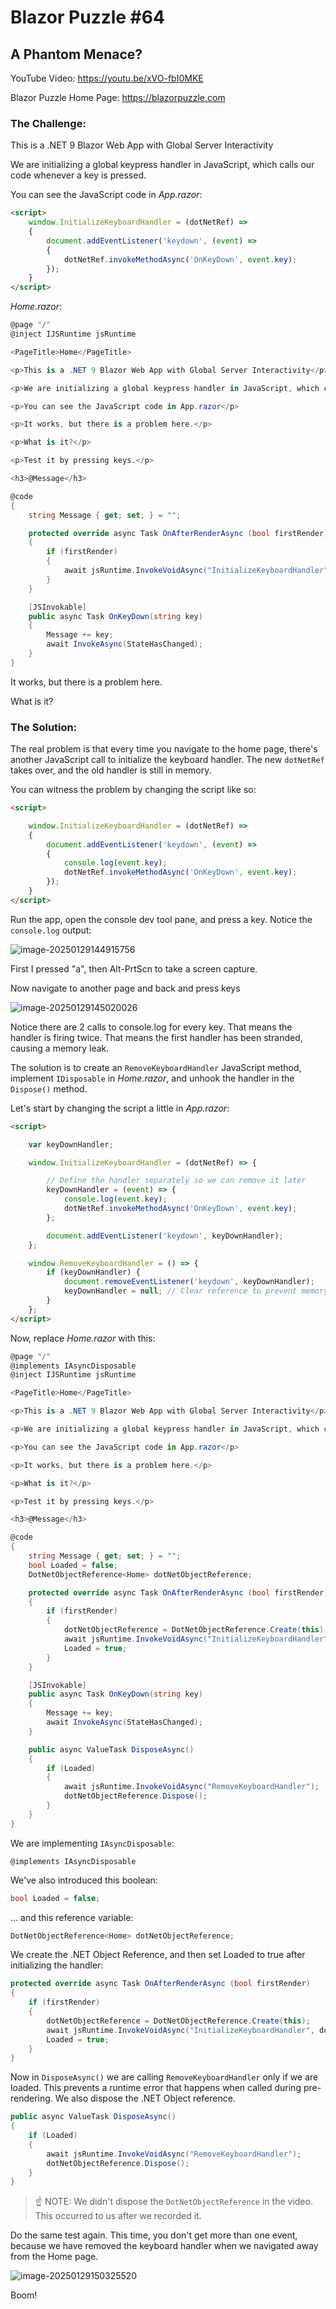 # Blazor Puzzle #64

## A Phantom Menace?

YouTube Video: https://youtu.be/xVO-fbI0MKE

Blazor Puzzle Home Page: https://blazorpuzzle.com

### The Challenge:

This is a .NET 9 Blazor Web App with Global Server Interactivity

We are initializing a global keypress handler in JavaScript, which calls our code whenever a key is pressed.

You can see the JavaScript code in *App.razor*:

```html
<script>
    window.InitializeKeyboardHandler = (dotNetRef) =>
    {
        document.addEventListener('keydown', (event) =>
        {
            dotNetRef.invokeMethodAsync('OnKeyDown', event.key);
        });
    }
</script>
```

*Home.razor*:

```c#
@page "/"
@inject IJSRuntime jsRuntime

<PageTitle>Home</PageTitle>

<p>This is a .NET 9 Blazor Web App with Global Server Interactivity</p>

<p>We are initializing a global keypress handler in JavaScript, which calls our code whenever a key is pressed.</p>

<p>You can see the JavaScript code in App.razor</p>

<p>It works, but there is a problem here.</p>

<p>What is it?</p>

<p>Test it by pressing keys.</p>

<h3>@Message</h3>

@code 
{
    string Message { get; set; } = "";

    protected override async Task OnAfterRenderAsync (bool firstRender)
    {
        if (firstRender)
        {
            await jsRuntime.InvokeVoidAsync("InitializeKeyboardHandler", DotNetObjectReference.Create(this));
        }
    }

    [JSInvokable]
    public async Task OnKeyDown(string key)
    {
        Message += key;
        await InvokeAsync(StateHasChanged);
    }
}
```

It works, but there is a problem here.

What is it?

### The Solution:

The real problem is that every time you navigate to the home page, there's another JavaScript call to initialize the keyboard handler. The new `dotNetRef` takes over, and the old handler is still in memory.

You can witness the problem by changing the script like so:

```html
<script>

    window.InitializeKeyboardHandler = (dotNetRef) =>
    {
        document.addEventListener('keydown', (event) =>
        {
            console.log(event.key);
            dotNetRef.invokeMethodAsync('OnKeyDown', event.key);
        });
    }
</script>
```

Run the app, open the console dev tool pane, and press a key. Notice the `console.log` output:

![image-20250129144915756](images/image-20250129144915756.png)

First I pressed "a", then Alt-PrtScn to take a screen capture.

Now navigate to another page and back and press keys

![image-20250129145020026](images/image-20250129145020026.png)

Notice there are 2 calls to console.log for every key. That means the handler is firing twice. That means the first handler has been stranded, causing a memory leak.

The solution is to create an `RemoveKeyboardHandler` JavaScript method, implement `IDisposable` in *Home.razor*, and unhook the handler in the `Dispose()` method. 

Let's start by changing the script a little in *App.razor*:

```html
<script>

    var keyDownHandler;

    window.InitializeKeyboardHandler = (dotNetRef) => {

        // Define the handler separately so we can remove it later
        keyDownHandler = (event) => {
            console.log(event.key);
            dotNetRef.invokeMethodAsync('OnKeyDown', event.key);
        };

        document.addEventListener('keydown', keyDownHandler);
    };

    window.RemoveKeyboardHandler = () => {
        if (keyDownHandler) {
            document.removeEventListener('keydown', keyDownHandler);
            keyDownHandler = null; // Clear reference to prevent memory leaks
        }
    };
</script>
```

Now, replace *Home.razor* with this:

```c#
@page "/"
@implements IAsyncDisposable
@inject IJSRuntime jsRuntime

<PageTitle>Home</PageTitle>

<p>This is a .NET 9 Blazor Web App with Global Server Interactivity</p>

<p>We are initializing a global keypress handler in JavaScript, which calls our code whenever a key is pressed.</p>

<p>You can see the JavaScript code in App.razor</p>

<p>It works, but there is a problem here.</p>

<p>What is it?</p>

<p>Test it by pressing keys.</p>

<h3>@Message</h3>

@code 
{
    string Message { get; set; } = "";
    bool Loaded = false;
    DotNetObjectReference<Home> dotNetObjectReference;

    protected override async Task OnAfterRenderAsync (bool firstRender)
    {
        if (firstRender)
        {
            dotNetObjectReference = DotNetObjectReference.Create(this);
            await jsRuntime.InvokeVoidAsync("InitializeKeyboardHandler", dotNetObjectReference);
            Loaded = true;
        }
    }

    [JSInvokable]
    public async Task OnKeyDown(string key)
    {
        Message += key;
        await InvokeAsync(StateHasChanged);
    }

    public async ValueTask DisposeAsync()
    {
        if (Loaded) 
        {
            await jsRuntime.InvokeVoidAsync("RemoveKeyboardHandler");
            dotNetObjectReference.Dispose();
        }
    }
}
```

We are implementing `IAsyncDisposable`:

```
@implements IAsyncDisposable
```

We've also introduced this boolean:

```c#
bool Loaded = false;
```

... and this reference variable:

```c#
DotNetObjectReference<Home> dotNetObjectReference;
```

We create the .NET Object Reference, and then set Loaded to true after initializing the handler:

```c#
protected override async Task OnAfterRenderAsync (bool firstRender)
{
    if (firstRender)
    {
        dotNetObjectReference = DotNetObjectReference.Create(this);
        await jsRuntime.InvokeVoidAsync("InitializeKeyboardHandler", dotNetObjectReference);
        Loaded = true;
    }
}
```

Now in `DisposeAsync()` we are calling `RemoveKeyboardHandler` only if we are loaded. This prevents a runtime error that happens when called during pre-rendering. We also dispose the .NET Object reference.

```c#
public async ValueTask DisposeAsync()
{
    if (Loaded) 
    {
        await jsRuntime.InvokeVoidAsync("RemoveKeyboardHandler");
        dotNetObjectReference.Dispose();
    }
}
```

> :point_up: NOTE: We didn't dispose the `DotNetObjectReference` in the video. This occurred to us after we recorded it.

Do the same test again. This time, you don't get more than one event, because we have removed the keyboard handler when we navigated away from the Home page.

![image-20250129150325520](images/image-20250129150325520.png)

Boom!
